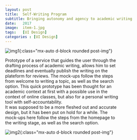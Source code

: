 ```yaml
---
layout: post
title:  Self-Writing Program
subtitle: Bringing autonomy and agency to academic writing
date:   2017
image:  item-1.jpg
tags:   [UI Design]
categories : [UI Design]
---
```


![img1]({{site.baseurl}}/projects/images/self-writing/img-1.jpg){:class="mx-auto d-block rounded post-img"}

<div style="clear:both; max-width:75%" class="paragraph">Prototype of a service that guides the user through the drafting process of academic writing, allows him to set deadlines and eventually publish the writing on the plateform for reviews. The mock-ups follow the steps from welcome to writing a topic, as well as the search option. This quick prototype has been thought for an academic context at first with a possible use in the context of online classes, but also for a personal writing tool with self-accountability. </div>

<div style="clear:both; max-width:75%" class="paragraph">It was supposed to be a more fleshed out and accurate design, but it has been put on hold for a while. The mock-ups here follow the steps from the homepage to the writing stage, as well as the search option. </div>

![img2]({{site.baseurl}}/projects/images/self-writing/img-2.jpg){:class="mx-auto d-block rounded post-img"}

